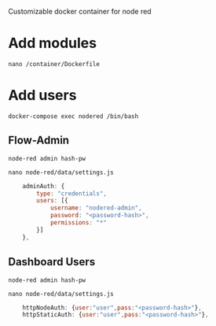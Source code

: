 Customizable docker container for node red

# Add modules

`nano /container/Dockerfile`

# Add users

`docker-compose exec nodered /bin/bash`


## Flow-Admin

`node-red admin hash-pw`

`nano node-red/data/settings.js`

```js
    adminAuth: {
        type: "credentials",
        users: [{
            username: "nodered-admin",
            password: "<password-hash>",
            permissions: "*"
        }]
    },
```

## Dashboard Users

`node-red admin hash-pw`

`nano node-red/data/settings.js`

```js
    httpNodeAuth: {user:"user",pass:"<password-hash>"},
    httpStaticAuth: {user:"user",pass:"<password-hash>"},
```
